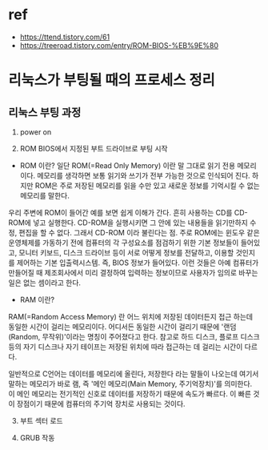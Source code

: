 # ref 
- https://ttend.tistory.com/61
- https://treeroad.tistory.com/entry/ROM-BIOS-%EB%9E%80

# 리눅스가 부팅될 때의 프로세스 정리

## 리눅스 부팅 과정 

1. power on

2. ROM BIOS에서 지정된 부트 드라이브로 부팅 시작

- ROM 이란?
일단 ROM(=Read Only Memory) 이란 말 그대로 읽기 전용 메모리이다. 메모리를 생각하면 보통 읽기와 쓰기가 전부 가능한 것으로 인식되어 진다. 하지만 ROM은 주로 저장된 메모리를 읽을 수만 있고 새로운 정보를 기억시킬 수 없는 메모리를 말한다.

우리 주변에 ROM이 들어간 예를 보면 쉽게 이해가 간다. 흔히 사용하는 CD를 CD-ROM에 넣고 실행한다. CD-ROM을 실행시키면 그 안에 있는 내용들을 읽기만하지 수정, 편집을 할 수 없다. 그래서 CD-ROM 이라 불린다는 점.  주로 ROM에는 윈도우 같은 운영체제를 가동하기 전에 컴퓨터의 각 구성요소를 점검하기 위한 기본 정보들이 들어있고, 모니터 키보드, 디스크 드라이브 등이 서로 어떻게 정보를 전달하고, 이용할 것인지를 제어하는 기본 입출력시스템. 즉, BIOS 정보가 들어있다. 이런 것들은 아예 컴퓨터가 만들어질 때 제조회사에서 미리 결정하여 입력하는 정보이므로 사용자가 임의로 바꾸는 일은 없는 셈이라고 한다.

- RAM 이란?

RAM(=Random Access Memory) 란 어느 위치에 저장된 데이터든지 접근 하는데 동일한 시간이 걸리는 메모리이다. 어디서든 동일한 시간이 걸리기 때문에 '랜덤(Random, 무작위)'이라는 명칭이 주어졌다고 한다. 참고로 하드 디스크, 플로프 디스크 등의 자기 디스크나 자기 테이프는 저장된 위치에 따라 접근하는 데 걸리는 시간이 다르다.

일반적으로 C언어는 데이터를 메모리에 올린다, 저장한다 라는 말들이 나오는데 여기서 말하는 메모리가 바로 램, 즉 '메인 메모리(Main Memory, 주기억장치)'를 의미한다. 이 메인 메모리는 전기적인 신호로 데이터를 저장하기 때문에 속도가 빠르다. 이 빠른 것이 장점이기 때문에 컴퓨터의 주기억 장치로 사용되는 것이다.

3. 부트 섹터 로드

4. GRUB 작동

